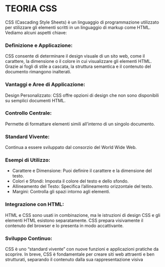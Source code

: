 <!-- @format -->

# TEORIA CSS

CSS (Cascading Style Sheets) è un linguaggio di programmazione utilizzato per stilizzare gli elementi scritti in un linguaggio di markup come HTML. Vediamo alcuni aspetti chiave:

### Definizione e Applicazione:

CSS consente di determinare il design visuale di un sito web, come il carattere, la dimensione o il colore in cui visualizzare gli elementi HTML.
Grazie ai fogli di stile a cascata, la struttura semantica e il contenuto del documento rimangono inalterati.

### Vantaggi e Aree di Applicazione:

Design Personalizzato: CSS offre opzioni di design che non sono disponibili su semplici documenti HTML.

### Controllo Centrale:

Permette di formattare elementi simili all’interno di un singolo documento.

### Standard Vivente:

Continua a essere sviluppato dal consorzio del World Wide Web.

### Esempi di Utilizzo:

- Carattere e Dimensione: Puoi definire il carattere e la dimensione del testo.
- Colori e Sfondi: Imposta il colore del testo e dello sfondo.
- Allineamento del Testo: Specifica l’allineamento orizzontale del testo.
- Margini: Controlla gli spazi intorno agli elementi.

### Integrazione con HTML:

HTML e CSS sono usati in combinazione, ma le istruzioni di design CSS e gli elementi HTML esistono separatamente.
CSS prepara visivamente il contenuto del browser e lo presenta in modo accattivante.

### Sviluppo Continuo:

CSS è uno “standard vivente” con nuove funzioni e applicazioni pratiche da scoprire.
In breve, CSS è fondamentale per creare siti web attraenti e ben strutturati, separando il contenuto dalla sua rappresentazione visiva
